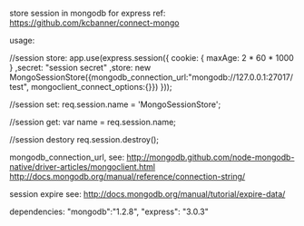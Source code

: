 store session in mongodb for express
ref: https://github.com/kcbanner/connect-mongo

usage:

//session store:
app.use(express.session({
	cookie: {
		maxAge: 2 * 60 * 1000 
	}
	,secret: "session secret"
	,store: new MongoSessionStore({mongodb_connection_url:"mongodb://127.0.0.1:27017/test", mongoclient_connect_options:{}})
}));

//session set:
req.session.name = 'MongoSessionStore';

//session get:
var name = req.session.name;

//session destory
req.session.destroy();

	  
mongodb_connection_url, see:
http://mongodb.github.com/node-mongodb-native/driver-articles/mongoclient.html
http://docs.mongodb.org/manual/reference/connection-string/

session expire see:
http://docs.mongodb.org/manual/tutorial/expire-data/

dependencies:
"mongodb":"1.2.8",
"express": "3.0.3"
